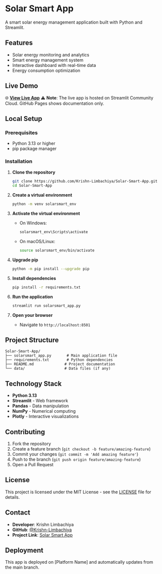 # Solar Smart App

A smart solar energy management application built with Python and Streamlit.

## Features
- Solar energy monitoring and analytics
- Smart energy management system
- Interactive dashboard with real-time data
- Energy consumption optimization

## Live Demo
🌐 **[View Live App](https://solar-smart-app-uqdmqgxjkrkxr9zfuphwbc.streamlit.app/)**
⚠️ **Note**: The live app is hosted on Streamlit Community Cloud. GitHub Pages shows documentation only.

## Local Setup

### Prerequisites
- Python 3.13 or higher
- pip package manager

### Installation

1. **Clone the repository**
   ```bash
   git clone https://github.com/Krishn-Limbachiya/Solar-Smart-App.git
   cd Solar-Smart-App
   ```

2. **Create a virtual environment**
   ```bash
   python -m venv solarsmart_env
   ```

3. **Activate the virtual environment**
   - On Windows:
     ```bash
     solarsmart_env\Scripts\activate
     ```
   - On macOS/Linux:
     ```bash
     source solarsmart_env/bin/activate
     ```

4. **Upgrade pip**
   ```bash
   python -m pip install --upgrade pip
   ```

5. **Install dependencies**
   ```bash
   pip install -r requirements.txt
   ```

6. **Run the application**
   ```bash
   streamlit run solarsmart_app.py
   ```

7. **Open your browser**
   - Navigate to `http://localhost:8501`

## Project Structure
```
Solar-Smart-App/
├── solarsmart_app.py       # Main application file
├── requirements.txt        # Python dependencies
├── README.md              # Project documentation
└── data/                  # Data files (if any)
```

## Technology Stack
- **Python 3.13**
- **Streamlit** - Web framework
- **Pandas** - Data manipulation
- **NumPy** - Numerical computing
- **Plotly** - Interactive visualizations

## Contributing
1. Fork the repository
2. Create a feature branch (`git checkout -b feature/amazing-feature`)
3. Commit your changes (`git commit -m 'Add amazing feature'`)
4. Push to the branch (`git push origin feature/amazing-feature`)
5. Open a Pull Request

## License
This project is licensed under the MIT License - see the [LICENSE](LICENSE) file for details.

## Contact
- **Developer**: Krishn Limbachiya
- **GitHub**: [@Krishn-Limbachiya](https://github.com/Krishn-Limbachiya)
- **Project Link**: [Solar Smart App](https://github.com/Krishn-Limbachiya/Solar-Smart-App)

## Deployment
This app is deployed on [Platform Name] and automatically updates from the main branch.
